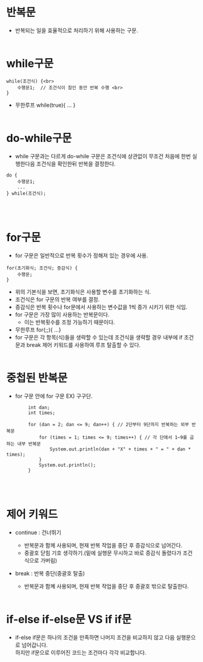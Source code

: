 # 반복문
- 반복되는 일을 효율적으로 처리하기 위해 사용하는 구문.
<br><br>

# while구문
```
while(조건식) {<br>
	수행문1;  // 조건식이 참인 동안 반복 수행 <br>
}
```
- 무한루프 while(true){ ... }
<br><br>

# do-while구문
- while 구문과는 다르게 do-while 구문은 조건식에 상관없이 무조건
처음에 한번 실행한다음 조건식을 확인한뒤 반복을 결정한다.
```
do {
	수행문1;
	...
} while(조건식);
```
<br><br>

# for구문
- for 구문은 일반적으로 반복 횟수가 정해져 있는 경우에 사용.
```
for(초기화식; 조건식; 증감식) {
	수행문;
}
```

- 위의 기본식을 보면, 초기화식은 사용할 변수를 초기화하는 식.
- 조건식은 for 구문의 반복 여부를 결정.
- 증감식은 반복 횟수나 for문에서 사용하는 변수값을 1씩 증가
  시키기 위한 식임.
- for 구문은 가장 많이 사용하는 반복문이다.
    - 이는 반복횟수를 조정 가능하기 때문이다.
- 무한루프 for(;;){ ...}
- for 구문은 각 항목(식)들을 생략할 수 있는데 조건식을 생략할 경우
내부에 if 조건문과 break 제어 키워드를 사용하여 루프 탈출할 수 있다.
<br><br>

# 중첩된 반복문
- for 구문 안에 for 구문 EX) 구구단.
```
		int dan;
		int times;
		
		for (dan = 2; dan <= 9; dan++) { // 2단부터 9단까지 반복하는 외부 반복문 
			for (times = 1; times <= 9; times++) { // 각 단에서 1~9를 곱하는 내부 반복문
				System.out.println(dan + "X" + times + " = " + dan * times);
			}
			System.out.println();
		}
```
<br><br>

# 제어 키워드
- continue : 건너뛰기
	- 반복문과 함께 사용되며, 현재 반복 작업을 중단 후 증감식으로 넘어간다.
	- 중괄호 닫힘 기호 생각하기.(밑에 실행문 무시하고 바로 증감식 돌렸다가
	조건식으로 가버림)

- break : 반복 중단(중괄호 탈출) 
	- 반복문과 함꼐 사용되며, 현재 반복 작업을 중단 후 중괄호 밖으로 탈출한다.
<br><br>

 # if-else if-else문 VS if if문
 - if-else if문은 하나의 조건을 만족하면 나머지 조건을 비교하지 않고 다음 실행문으로 넘어갑니다.<br>
   하지만 if문으로 이루어진 코드는 조건마다 각각 비교합니다.